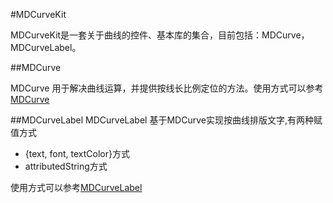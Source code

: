 #MDCurveKit

MDCurveKit是一套关于曲线的控件、基本库的集合，目前包括：MDCurve，MDCurveLabel。

##MDCurve

MDCurve 用于解决曲线运算，并提供按线长比例定位的方法。使用方式可以参考[MDCurve](https://github.com/yangchenlarkin/MDCurve)

##MDCurveLabel
MDCurveLabel 基于MDCurve实现按曲线排版文字,有两种赋值方式

- {text, font, textColor}方式
- attributedString方式

使用方式可以参考[MDCurveLabel](https://github.com/yangchenlarkin/MDCurveLabel)